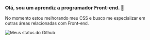 ### Olá, sou um aprendiz a programador Front-end. 👋

No momento estou melhorando meu CSS e busco me especializar em outras áreas relacionadas com Front-end.

![Meus status do Github](https://github-readme-stats.vercel.app/api?username=luiz-wendland&show_icons=true&theme=dracula)
